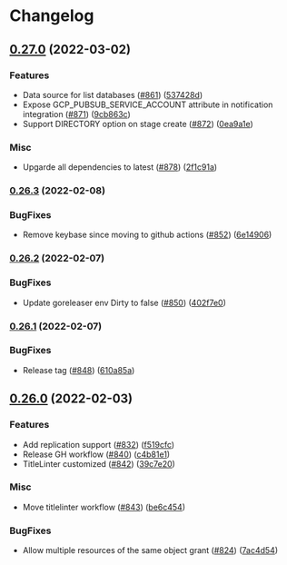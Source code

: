 # Changelog

## [0.27.0](https://github.com/chanzuckerberg/terraform-provider-snowflake/compare/v0.26.3...v0.27.0) (2022-03-02)


### Features

* Data source for list databases ([#861](https://github.com/chanzuckerberg/terraform-provider-snowflake/issues/861)) ([537428d](https://github.com/chanzuckerberg/terraform-provider-snowflake/commit/537428da16024707afab2b989f95f2fe2efc0e94))
* Expose GCP_PUBSUB_SERVICE_ACCOUNT attribute in notification integration ([#871](https://github.com/chanzuckerberg/terraform-provider-snowflake/issues/871)) ([9cb863c](https://github.com/chanzuckerberg/terraform-provider-snowflake/commit/9cb863cc1fb27f76030984917124bcbdef47dc7a))
* Support DIRECTORY option on stage create ([#872](https://github.com/chanzuckerberg/terraform-provider-snowflake/issues/872)) ([0ea9a1e](https://github.com/chanzuckerberg/terraform-provider-snowflake/commit/0ea9a1e0fb9617a2359ed1e1f60b572bd4df49a6))


### Misc

* Upgarde all dependencies to latest ([#878](https://github.com/chanzuckerberg/terraform-provider-snowflake/issues/878)) ([2f1c91a](https://github.com/chanzuckerberg/terraform-provider-snowflake/commit/2f1c91a63859f8f9dc3075ab20aa1ded23c16179))

### [0.26.3](https://github.com/chanzuckerberg/terraform-provider-snowflake/compare/v0.26.2...v0.26.3) (2022-02-08)


### BugFixes

* Remove keybase since moving to github actions ([#852](https://github.com/chanzuckerberg/terraform-provider-snowflake/issues/852)) ([6e14906](https://github.com/chanzuckerberg/terraform-provider-snowflake/commit/6e14906be91553c62b24e9ab0e8da7b12b37153f))

### [0.26.2](https://github.com/chanzuckerberg/terraform-provider-snowflake/compare/v0.26.1...v0.26.2) (2022-02-07)


### BugFixes

* Update goreleaser env Dirty to false ([#850](https://github.com/chanzuckerberg/terraform-provider-snowflake/issues/850)) ([402f7e0](https://github.com/chanzuckerberg/terraform-provider-snowflake/commit/402f7e0d0fb19d9cbe71f384883ebc3563dc82dc))

### [0.26.1](https://github.com/chanzuckerberg/terraform-provider-snowflake/compare/v0.26.0...v0.26.1) (2022-02-07)


### BugFixes

* Release tag ([#848](https://github.com/chanzuckerberg/terraform-provider-snowflake/issues/848)) ([610a85a](https://github.com/chanzuckerberg/terraform-provider-snowflake/commit/610a85a08c8c6c299aed423b14ecd9d115665a36))

## [0.26.0](https://github.com/chanzuckerberg/terraform-provider-snowflake/compare/v0.25.36...v0.26.0) (2022-02-03)


### Features

* Add replication support ([#832](https://github.com/chanzuckerberg/terraform-provider-snowflake/issues/832)) ([f519cfc](https://github.com/chanzuckerberg/terraform-provider-snowflake/commit/f519cfc1fbefcda27da85b6a833834c0c9219a68))
* Release GH workflow ([#840](https://github.com/chanzuckerberg/terraform-provider-snowflake/issues/840)) ([c4b81e1](https://github.com/chanzuckerberg/terraform-provider-snowflake/commit/c4b81e1ec45749ed113143ec5a26ab0ad2fb5906))
* TitleLinter customized ([#842](https://github.com/chanzuckerberg/terraform-provider-snowflake/issues/842)) ([39c7e20](https://github.com/chanzuckerberg/terraform-provider-snowflake/commit/39c7e20108e6a8bb5f7cb98c8bd6a022d20f8f40))


### Misc

* Move titlelinter workflow ([#843](https://github.com/chanzuckerberg/terraform-provider-snowflake/issues/843)) ([be6c454](https://github.com/chanzuckerberg/terraform-provider-snowflake/commit/be6c4540f7a7bc25653a69f41deb2c533ae9a72e))


### BugFixes

* Allow multiple resources of the same object grant ([#824](https://github.com/chanzuckerberg/terraform-provider-snowflake/issues/824)) ([7ac4d54](https://github.com/chanzuckerberg/terraform-provider-snowflake/commit/7ac4d549c925d98f878cffed2447bbbb27379bd8))
